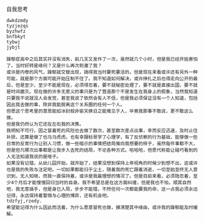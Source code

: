 自我思考

    dwkdzmdy
    tyzjezqs
    byzhwfz
    bnfbkyt
    tybwj
    jybjt
    
    躁郁症高中之后其实并没有消失，前几天又发作了一次，虽然就几个小时，但是我已经开始害怕了。当时好转是缘何？又是什么再次刺激了我？
    或许是内卷的风气，躁郁就交替出现，搞得我当时要死要活的，但是现在来看或许还有另外一种可能，就是那个方面可能开始压制不住了。我不知道如何解决，或许挣扎之后也得走向公开的最后，但是至少，至少不能是现在，必须得忍着，要不就秘密处理了，要不就是直接出国，要不就是时间磨灭。现在做的许多无意义的事只是为了营造那个不是发生在我身上的假象，当然我知道只要我不说就没人会发觉，甚至我说了依然会有人不信，但是我必须保证没有一个人知道，包括因此我去做的事，除非我能脱离这个关系圈的任何一个人。
    但愿这个思考里的意思能如冰封般非偷天换日之能难见于人，毕竟我那事不敢说，更不敢这么做。
    但是我仍然认为它还在左右我的决策。
    我明知不可行，因之冒着死的风险也去做了数次，甚至数次差点出事，幸而反应迅速，及时止住补损，还算是做了也马马虎虎。也有幸跟标哥学了心理学，有了反侦察的行为基础，能够做一些日常的反常行为让别人习惯，做一些暗示的事情把结局推向我想要的样子，虽然每件事都不大，但是但凡哪次出事都是让我步入去死的结局，不论各种方式。哈哈哈，但愿代称能让碰巧看到的人无法知道我说的是啥子。
    如果没有记错，从幼儿园开始，就开始了，结果没想到保持上帝视角的时候少到想不出，这或许也是我的失败与注定吧。一切如果都能归于尘土，随着我的死亡跟着消逝，一切至始至终无人意识到，无人知晓，而我一直保持着，或许是我最理想的情况了。但是目前来看，必须隐忍着，至少4个月后才能慢慢回归当时的自身。我不希望总是在这方面纠缠，但是我也不怕，顺其自然吧，我无意插手，但是身已入局，步步不能错，不然任何一次都能要我的命，这一点我必须永远记得，永远保持着警惕与心理的博弈，还有机会吧。
    tdzfyj,rzedy.
    希望能记得为什么因此而活着，为什么愿意冒死也做，摸清楚其中缘由，或许我的躁郁能及时缓解。

